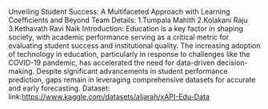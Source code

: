 Unveiling Student Success: A Multifaceted
Approach with Learning Coefficients and Beyond
Team Details:
1.Tumpala Mahith
2.Kolakani Raju
3.Kethavath Ravi Naik
Introduction:
Education is a key factor in shaping society, with academic performance serving as a
critical metric for evaluating student success and institutional quality. The increasing
adoption of technology in education, particularly in response to challenges like the
COVID-19 pandemic, has accelerated the need for data-driven decision-making.
Despite significant advancements in student performance prediction, gaps remain in
leveraging comprehensive datasets for accurate and early forecasting.
Dataset:
link:https://www.kaggle.com/datasets/aljarah/xAPI-Edu-Data

